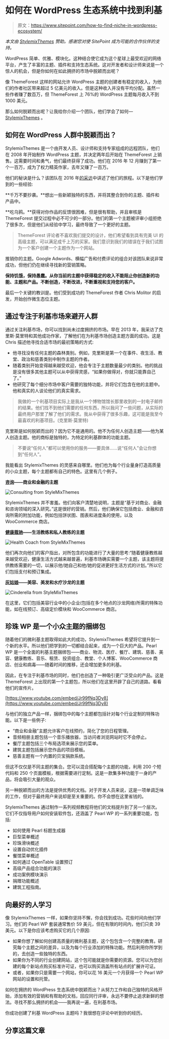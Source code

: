 # 如何在 WordPress 生态系统中找到利基

> 原文：<https://www.sitepoint.com/how-to-find-niche-in-wordpress-ecosystem/>

*本文由 [StylemixThemes](https://themeforest.net/item/pearl-true-multiniche-wordpress-theme/20432158?ref=stylemixthemes) 赞助。感谢您对使 SitePoint 成为可能的合作伙伴的支持。*

WordPress 简单、优雅、模块化。这种结合使它成为这个星球上最受欢迎的网络平台，产生了丰富的主题、插件和支持生态系统。这对开发者和设计师来说是一个惊人的机会，但是你如何在如此拥挤的市场中脱颖而出呢？

像 ThemeForest 这样的网站允许 WordPress 主题的创建者有稳定的收入，为他们的作者社区带来超过 5 亿美元的收入。但是这种收入并没有平均分配。虽然一些作者赚了数百万，但 ThemeForest 上 76%的 WordPress 主题每月收入不到 1000 美元。

那么如何脱颖而出呢？让我给你介绍一个团队，他们学会了如何— [StylemixThemes](https://themeforest.net/item/pearl-true-multiniche-wordpress-theme/20432158?ref=stylemixthemes) 。

## 如何在 WordPress 人群中脱颖而出？

StylemixThemes 是一个由开发人员、设计师和支持专家组成的远程团队，他们在 2008 年开始制作 WordPress 主题，并决定两年后开始在 ThemeForest 上销售。这需要时间和勇气，他们最终获得了成功。他们在 2016 年 12 月赚到了第一个一百万，成为了权力精英作家，去年又赚了一百万。

他们的秘诀是什么？该团队在 2016 年[的采访](https://community.envato.com/interview-power-elite-stylemixthemes/)中讲述了他们的旅程。以下是他们学到的一些经验:

**千万不要抄袭。**想出一些新颖独特的东西，并将其整合到你的主题、插件和产品中。

**吃乌鸦。**获得对你作品的反馈很困难，但是很有帮助，并且审核是 ThemeForest 提交过程中必不可少的一部分。他们的第一个主题被评审小组拒绝了很多次，但是他们从经验中学习，最终导致了一个更好的主题。

> ThemeForest 评论者不喜欢我们提交的设计，他们希望看到具有完美 UI 的高级主题，可以满足成千上万的买家。我们意识到我们的错误在于我们试图为一个客户创建一个主题作为一个网站。

推销你的主题。Google Adwords、横幅广告和付费评论的组合对该团队来说非常成功，但他们仍在继续寻找新的营销策略。

**保持饥饿，保持愚蠢。从你当前的主题中获得稳定的收入不能阻止你创造新的功能、主题和产品。不断创造，不断改进，不断重视和支持您的客户。**

最后一个关键的教训是。他们受到成功的 ThemeForest 作者 Chris Molitor 的启发，开始创作微生态位主题。

## 通过专注于利基市场来避开人群

通过关注利基市场，你可以找到尚未过度拥挤的市场。早在 2013 年，我采访了克里斯·莫里特和其他成功作家，了解他们在为利基市场创造主题方面的成功。这是 Chris 描述他寻找合适市场的最初策略的方式:

*   他寻找没有任何主题的森林类别。例如，克里斯是第一个在事件、夜生活、教堂、政治和慈善类别中制作主题的作者。
*   随着类别开始变得越来越受欢迎，他会专注于主题数量最少的类别。他的挑战是没有很多其他主题可以从中获得灵感，“如果你做得对，你就只能靠自己了。”
*   他研究了每个细分市场中客户需要的独特功能，并将它们包含在他的主题中。他和真实的人谈论他们的真实需求。

> 我做的一个利基项目实际上是我从一个博物馆馆长那里收到的一封电子邮件的结果。他们找不到他们需要的任何东西，所以我问了一些问题，从实际的最终用户那里了解了他们的需求。我从中获得了很多乐趣，这可能是我至今最喜欢的利基项目。(克里斯·莫里特)

克里斯是如何脱颖而出的？因为它不是通用的。他不为任何人创造主题——他为某人创造主题。他的商标是独特的，为特定的利基群体的功能主题。

> 不要说“任何人”都可以使用你的服务——要具体……说“任何人”会让你想到“任何人”。

我能看出 StylemixThemes 的灵感来自哪里。他们也为每个行业量身打造高质量的小众主题，每个主题都有自己的特色。这里有几个例子。

**[咨询](https://themeforest.net/item/consulting-business-finance-wordpress-theme/14740561?ref=stylemixthemes)——商业和金融的主题**

![Consulting from StyleMixThemes](img/ca9df9d121bb8111430283a0e74b7fe2.png)

StylemixThemes 并不害羞。他们向客户清楚地说明，主题是“基于对商业、金融和咨询领域的深入研究。”这是很好的营销。然后，他们确保它包括商业、金融和咨询所需的附加功能，例如包括饼状图、图表和进度条的使用，以及 WooCommerce 商店。

**[健康蔻驰](https://themeforest.net/item/health-coach-wp-theme-for-building-any-life-coach-website/12851250?ref=stylemixthemes)——生活教练和私人教练的主题**

![Health Coach from StyleMixThemes](img/ccf563f46989f0740e2cad35cee7e7ef.png)

他们再次向他们的客户指出，对所包含的功能进行了大量的思考:“随着健康教练越来越受欢迎，健康生活方式越来越普遍，利基市场确实需要一个主题，该主题将提供教练需要的一切，以展示他/她自己和他/她的促进更好生活方式的计划。”所以它们包括支付和预订集成。

**[灰姑娘](https://themeforest.net/item/cinderella-theme-for-beauty-hair-and-spa-salons/12237661?ref=stylemixthemes)——美容、美发和水疗沙龙的主题**

![Cinderella from StyleMixThemes](img/be691ee25fe835c41ebadb21411cc211.png)

在这里，它们包括美容行业中的小企业(包括在多个地点的沙龙网络)所需的特殊功能，如在线预订、高级定价模块和 WooCommerce 商店。

## 珍珠 WP 是一个小众主题的捆绑包

随着他们的微利基主题取得如此大的成功，StylemixThemes 希望将它提升到一个新的水平。所以他们把学到的一切都结合起来，成为一个巨大的产品。Pearl WP 是一个全面的利基主题捆绑包——商业、物流、医疗、餐厅、建筑、慈善、美容、健康教练、音乐、租赁、投资组合、教堂、个人博客、WooCommerce 商店、创业和病毒——随着时间的推移，还会增加更多的利基。

因此，在专注于利基市场的同时，他们也创造了一种吸引更广泛受众的产品。这是 ThemeForest 上出现的第一个主题包，所以他们在这里开辟了自己的道路。看看他们的宣传片。

[https://www.youtube.com/embed/Jr99fNq3Dy8](https://www.youtube.com/embed/Jr99fNq3Dy8)

与他们的独立产品一样，捆绑包中的每个主题都包括针对每个行业定制的特殊功能。以下是一些例子:

*   “商业和金融”主题允许客户在线预约，简化了您的日程管理。
*   音频相册主题包括一个音乐播放器，当访问者浏览网站时它不会停止。
*   餐厅主题包括三个布局选项来展示您的菜单。
*   建筑主题包括展示您作品的项目模板。
*   慈善主题有一个内置的贝宝捐款系统。

但这不仅仅是不同主题的集合。您可以混合搭配每个主题的功能，利用 200 个短代码和 250 个页面模板，根据需要进行定制。这是一款集多种功能于一身的产品，将会吸引大量的观众。

另一种脱颖而出的方法是提供优秀的文档。对于开发人员来说，这是一项单调乏味的工作，但对于最终用户来说却是至关重要的。你不会想在这里省钱的。

StylemixThemes 通过制作一系列视频教程将他们的文档提升到了另一个层次。它们不仅指导用户如何安装软件包，还涵盖了 Pearl WP 的一系列重要功能，包括:

*   如何使用 Pearl 标题生成器
*   巨型菜单概述
*   珍珠滑块概述
*   设置自动优化插件
*   餐馆菜单概述
*   如何通过 OpenTable 设置预订
*   高级产品组合功能的演示
*   成功案例模块演示
*   捐赠功能概述
*   建筑工程指南。

## 向最好的人学习

像 StylemixThemes 一样，如果你坚持不懈，你会找到成功。花些时间向他们学习。他们的 Pearl WP 套装通常售价 59 美元，但在有限的时间内，他们只卖 39 美元。以下是你应该考虑购买它的几个原因:

*   如果你想了解如何创建高质量的微利基主题，这个包包含一个完整的教育。研究每个主题之间的差异，以及为每个行业添加的特殊功能。然后利用你所学到的，去创造一些独特的东西。
*   如果你为不同的行业创建网站，这个包可能就是你需要的资源。您可以为您创建的每个新站点购买标准许可证，也可以购买涵盖所有站点的扩展许可证。
*   或者，如果你只是需要一个网站，你可以花 16 美元一个月获得一个 Pearl WP 网站的设置和托管。

如何在拥挤的 WordPress 生态系统中脱颖而出？从努力工作和自己独特的风格开始，添加有效的营销和有帮助的文档，回应同行评审，永远不要停止追求新鲜的想法。寻找不那么拥挤的机会——我再说一遍，在利基市场。

你成功创建了利基 WordPress 主题吗？我很想在评论中听到你的经历。

## 分享这篇文章
